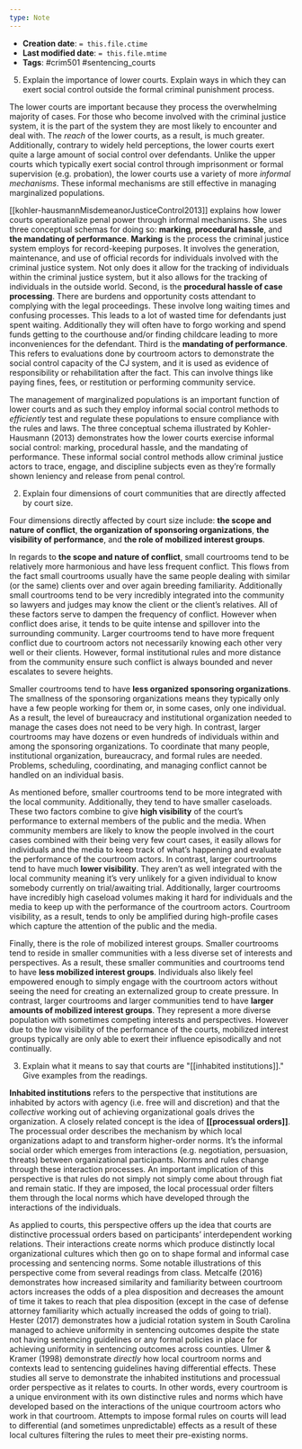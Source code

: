 ```yaml
---
type: Note
---
```


* **Creation date**: `= this.file.ctime`
* **Last modified date**: `= this.file.mtime`
* **Tags**: #crim501 #sentencing_courts 

5) Explain the importance of lower courts. Explain ways in which they can exert social control outside the formal criminal punishment process.

The lower courts are important because they process the overwhelming majority of cases. For those who become involved with the criminal justice system, it is the part of the system they are most likely to encounter and deal with. The _reach_ of the lower courts, as a result, is much greater. Additionally, contrary to widely held perceptions, the lower courts exert quite a large amount of social control over defendants. Unlike the upper courts which typically exert social control through imprisonment or formal supervision (e.g. probation), the lower courts use a variety of more _informal mechanisms_. These informal mechanisms are still effective in managing marginalized populations.

[[kohler-hausmannMisdemeanorJusticeControl2013]] explains how lower courts operationalize penal power through informal mechanisms. She uses three conceptual schemas for doing so: **marking**, **procedural hassle**, and **the mandating of performance**. **Marking** is the process the criminal justice system employs for record-keeping purposes. It involves the generation, maintenance, and use of official records for individuals involved with the criminal justice system. Not only does it allow for the tracking of individuals within the criminal justice system, but it also allows for the tracking of individuals in the outside world. Second, is the **procedural hassle of case processing**. There are burdens and opportunity costs attendant to complying with the legal proceedings. These involve long waiting times and confusing processes. This leads to a lot of wasted time for defendants just spent waiting. Additionally they will often have to forgo working and spend funds getting to the courthouse and/or finding childcare leading to more inconveniences for the defendant. Third is the **mandating of performance**. This refers to evaluations done by courtroom actors to demonstrate the social control capacity of the CJ system, and it is used as evidence of responsibility or rehabilitation after the fact. This can involve things like paying fines, fees, or restitution or performing community service.

The management of marginalized populations is an important function of lower courts and as such they employ informal social control methods to _efficiently_ test and regulate these populations to ensure compliance with the rules and laws. The three conceptual schema illustrated by Kohler-Hausmann (2013) demonstrates how the lower courts exercise informal social control: marking, procedural hassle, and the mandating of performance. These informal social control methods allow criminal justice actors to trace, engage, and discipline subjects even as they’re formally shown leniency and release from penal control.

2) Explain four dimensions of court communities that are directly affected by court size.

Four dimensions directly affected by court size include: **the scope and nature of conflict**, **the organization of sponsoring organizations**, **the visibility of performance**, and **the role of mobilized interest groups**.

In regards to **the scope and nature of conflict**, small courtrooms tend to be relatively more harmonious and have less frequent conflict. This flows from the fact small courtrooms usually have the same people dealing with similar (or the same) clients over and over again breeding familiarity. Additionally small courtrooms tend to be very incredibly integrated into the community so lawyers and judges may know the client or the client’s relatives. All of these factors serve to dampen the frequency of conflict. However when conflict does arise, it tends to be quite intense and spillover into the surrounding community. Larger courtrooms tend to have more frequent conflict due to courtroom actors not necessarily knowing each other very well or their clients. However, formal institutional rules and more distance from the community ensure such conflict is always bounded and never escalates to severe heights.

Smaller courtrooms tend to have **less organized sponsoring organizations**. The smallness of the sponsoring organizations means they typically only have a few people working for them or, in some cases, only one individual. As a result, the level of bureaucracy and institutional organization needed to manage the cases does not need to be very high. In contrast, larger courtrooms may have dozens or even hundreds of individuals within and among the sponsoring organizations. To coordinate that many people, institutional organization, bureaucracy, and formal rules are needed. Problems, scheduling, coordinating, and managing conflict cannot be handled on an individual basis.

As mentioned before, smaller courtrooms tend to be more integrated with the local community. Additionally, they tend to have smaller caseloads. These two factors combine to give **high visibility** of the court’s performance to external members of the public and the media. When community members are likely to know the people involved in the court cases combined with their being very few court cases, it easily allows for individuals and the media to keep track of what’s happening and evaluate the performance of the courtroom actors. In contrast, larger courtrooms tend to have much **lower visibility**. They aren’t as well integrated with the local community meaning it’s very unlikely for a given individual to know somebody currently on trial/awaiting trial. Additionally, larger courtrooms have incredibly high caseload volumes making it hard for individuals and the media to keep up with the performance of the courtroom actors. Courtroom visibility, as a result, tends to only be amplified during high-profile cases which capture the attention of the public and the media.

Finally, there is the role of mobilized interest groups. Smaller courtrooms tend to reside in smaller communities with a less diverse set of interests and perspectives. As a result, these smaller communities and courtrooms tend to have **less mobilized interest groups**. Individuals also likely feel empowered enough to simply engage with the courtroom actors without seeing the need for creating an externalized group to create pressure. In contrast, larger courtrooms and larger communities tend to have **larger amounts of mobilized interest groups**. They represent a more diverse population with sometimes competing interests and perspectives. However due to the low visibility of the performance of the courts, mobilized interest groups typically are only able to exert their influence episodically and not continually.

3) Explain what it means to say that courts are "[[inhabited institutions]]."  Give examples from the readings.

**Inhabited institutions** refers to the perspective that institutions are inhabited by actors with agency (i.e. free will and discretion) and that the _collective_ working out of achieving organizational goals drives the organization. A closely related concept is the idea of **[[processual orders]]**. The processual order describes the mechanism by which local organizations adapt to and transform higher-order norms. It’s the informal social order which emerges from interactions (e.g. negotiation, persuasion, threats) between organizational participants. Norms and rules change through these interaction processes. An important implication of this perspective is that rules do not simply not simply come about through fiat and remain static. If they are imposed, the local processual order filters them through the local norms which have developed through the interactions of the individuals.

As applied to courts, this perspective offers up the idea that courts are distinctive processual orders based on participants’ interdependent working relations. Their interactions create norms which produce distinctly local organizational cultures which then go on to shape formal and informal case processing and sentencing norms. Some notable illustrations of this perspective come from several readings from class. Metcalfe (2016) demonstrates how increased similarity and familiarity between courtroom actors increases the odds of a plea disposition and decreases the amount of time it takes to reach that plea disposition (except in the case of defense attorney familiarity which actually increased the odds of going to trial). Hester (2017) demonstrates how a judicial rotation system in South Carolina managed to achieve uniformity in sentencing outcomes despite the state not having sentencing guidelines or any formal policies in place for achieving uniformity in sentencing outcomes across counties. Ulmer & Kramer (1998) demonstrate _directly_ how local courtroom norms and contexts lead to sentencing guidelines having differential effects. These studies all serve to demonstrate the inhabited institutions and processual order perspective as it relates to courts. In other words, every courtroom is a unique environment with its own distinctive rules and norms which have developed based on the interactions of the unique courtroom actors who work in that courtroom. Attempts to impose formal rules on courts will lead to differential (and sometimes unpredictable) effects as a result of these local cultures filtering the rules to meet their pre-existing norms.
